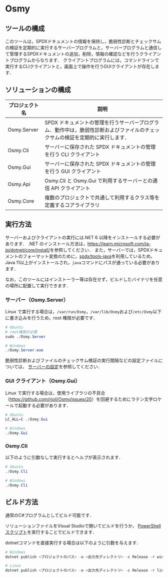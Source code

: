 # Osmy

## ツールの構成

このツールは，SPDXドキュメントの情報を保持し，脆弱性診断とチェックサムの検証を定期的に実行するサーバープログラムと，サーバープログラムと通信して管理するSPDXドキュメントの追加，削除，情報の確認などを行うクライアントプログラムからなります．
クライアントプログラムには，コマンドラインで実行するCLIクライアントと，画面上で操作を行うGUIクライアントが存在します．

## ソリューションの構成

| プロジェクト名 | 説明                                                                                                                        |
| -------------- | --------------------------------------------------------------------------------------------------------------------------- |
| Osmy.Server    | SPDX ドキュメントの管理を行うサーバープログラム．動作中は，脆弱性診断およびファイルのチェックサムの検証を定期的に実行します． |
| Osmy.Cli       | サーバーに保存された SPDX ドキュメントの管理を行う CLI クライアント                                                         |
| Osmy.Gui       | サーバーに保存された SPDX ドキュメントの管理を行う GUI クライアント                                                         |
| Osmy.Api       | Osmy.Cli と Osmy.Gui で利用するサーバーとの通信 API クライアント                                                            |
| Osmy.Core      | 複数のプロジェクトで共通して利用するクラス等を定義するコアライブラリ                                                        |

## 実行方法

サーバーおよびクライアントの実行には.NET 6 以降をインストールする必要があります．
.NET のインストール方法は，<https://learn.microsoft.com/ja-jp/dotnet/core/install/>を参照してください．
また，サーバーでは，SPDXドキュメントのフォーマット変換のために，[spdx/tools-java](https://github.com/spdx/tools-java)を利用しているため，
Java 11以上がインストールされ，`java`コマンドにパスが通っている必要があります．

なお，このツールにはインストーラー等は存在せず，ビルドしたバイナリを任意の場所に配置して実行できます．

### サーバー（Osmy.Server）

Linux で実行する場合は，`/var/run/Osmy`，`/var/lib/Osmy`および`/etc/Osmy`以下に書き込みを行うため，root 権限が必要です．

```powershell
# Ubuntu
# root権限が必要
sudo ./Osmy.Server

# Windows
./Osmy.Server.exe
```

脆弱性診断およびファイルのチェックサム検証の実行間隔などの設定ファイルについては，
[サーバーの設定](doc/server-setting.md)を参照してください．

### GUI クライアント（Osmy.Gui）

Linux で実行する場合は，使用ライブラリの不具合（<https://github.com/rioil/Osmy/issues/20>）を回避するためにラテン文字ロケールで起動する必要があります．

```powershell
# Ubuntu
LC_ALL=C ./Osmy.Gui

# Windows
./Osmy.Gui
```

### Osmy.Cli

以下のように引数なしで実行するとヘルプが表示されます．

```powershell
# Ubuntu
./Osmy.Cli

# Windows
./Osmy.Cli
```

## ビルド方法

通常のC#プログラムとしてビルド可能です．

ソリューションファイルをVisual Studioで開いてビルドを行うか，
[PowerShellスクリプト](build/createRelease.ps1)を実行することでビルドできます．

dotnetコマンドを直接実行する場合は以下のように引数を与えます．

```powershell
# Windows
dotnet publish <プロジェクトのパス> -o <出力先ディレクトリ> -c Release -r win-x64 -p:PublishReadyToRun=true --no-self-contained

# Linux
dotnet publish <プロジェクトのパス> -o <出力先ディレクトリ> -c Release -r linux-x64 -p:PublishReadyToRun=true --no-self-contained
```
